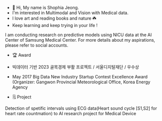 - 👋 Hi, My name is Shophia Jeong.
- I'm interested in Multimodal and Vision with Medical data. 
- I love art and reading books and nature ☘️ 
- Keep learning and keep trying in your life !

I am conducting research on predictive models using NICU data at the AI Center of Samsung Medical Center.
For more details about my aspirations, please refer to social accounts.  


- 🏆 Award 

* 빅데이터 기반 2023 골목경제 부활 프로젝트 / 서울디지털재단 / 우수상 

* May 2017 Big Data New Industry Startup Contest Excellence Award
(Organizer: Gangwon Provincial Meteorological Office, Korea Energy Agency

- 🗒️ Project 

 Detection of spetific intervals using ECG data(Heart sound cycle [S1,S2] for heart rate countmation)
 to AI research project for Medical Device 










